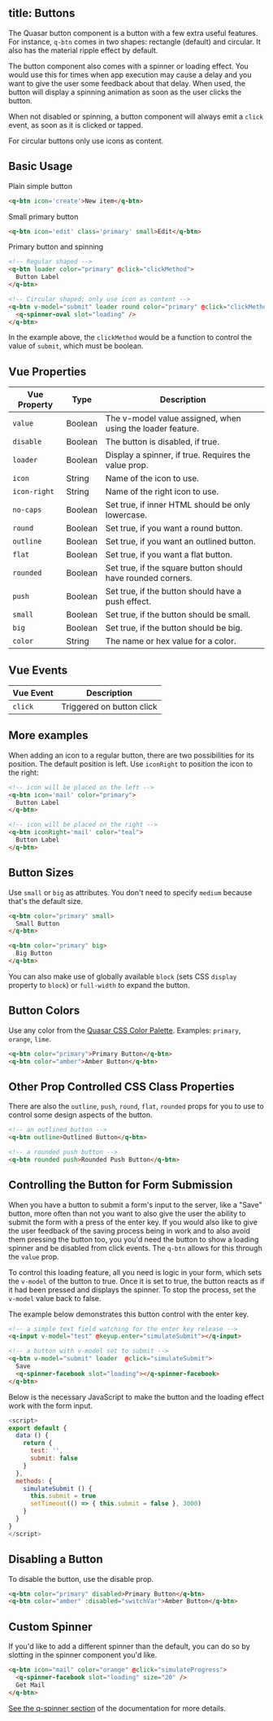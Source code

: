 title: Buttons
---
The Quasar button component is a button with a few extra useful features. For instance, `q-btn` comes in two shapes: rectangle (default) and circular. It also has the material ripple effect by default. 

The button component also comes with a spinner or loading effect. You would use this for times when app execution may cause a delay and you want to give the user some feedback about that delay. When used, the button will display a spinning animation as soon as the user clicks the button.

When not disabled or spinning, a button component will always emit a `click` event, as soon as it is clicked or tapped.

For circular buttons only use icons as content.

<input type="hidden" data-fullpage-demo="css/button">

## Basic Usage

Plain simple button

``` html
<q-btn icon='create'>New item</q-btn>
```

Small primary button

``` html
<q-btn icon='edit' class='primary' small>Edit</q-btn>

```

Primary button and spinning

```html
<!-- Regular shaped -->
<q-btn loader color="primary" @click="clickMethod">
  Button Label
</q-btn>

<!-- Circular shaped; only use icon as content -->
<q-btn v-model="submit" loader round color="primary" @click="clickMethod">
  <q-spinner-oval slot="loading" />
</q-btn>
```

In the example above, the `clickMethod` would be a function to control the value of `submit`, which must be boolean.

## Vue Properties
| Vue Property | Type    | Description                            |
| ---          | ---     | ---                                    |
| `value`      | Boolean | The v-model value assigned, when using the loader feature. |
| `disable`    | Boolean | The button is disabled, if true. |
| `loader`     | Boolean | Display a spinner, if true. Requires the value prop. |
| `icon`       | String  | Name of the icon to use. |
| `icon-right` | String  | Name of the right icon to use. |
| `no-caps`    | Boolean | Set true, if inner HTML should be only lowercase. |
| `round`      | Boolean | Set true, if you want a round button. |
| `outline`    | Boolean | Set true, if you want an outlined button. |
| `flat`       | Boolean | Set true, if you want a flat button. |
| `rounded`    | Boolean | Set true, if the square button should have rounded corners. |
| `push`       | Boolean | Set true, if the button should have a push effect. |
| `small`      | Boolean | Set true, if the button should be small. |
| `big`        | Boolean | Set true, if the button should be big. |
| `color`      | String  | The name or hex value for a color.

## Vue Events
| Vue Event | Description               |
| ---       | ---                       |
| `click`   | Triggered on button click |


## More examples

When adding an icon to a regular button, there are two possibilities for its position. The default position is left. Use `iconRight` to position the icon to the right:

``` html
<!-- icon will be placed on the left -->
<q-btn icon='mail' color="primary">
  Button Label
</q-btn>

<!-- icon will be placed on the right -->
<q-btn iconRight='mail' color="teal">
  Button Label
</q-btn>
```

## Button Sizes

Use `small` or `big` as attributes. You don't need to specify `medium` because that's the default size.

``` html
<q-btn color="primary" small>
  Small Button
</q-btn>

<q-btn color="primary" big>
  Big Button
</q-btn>
```
You can also make use of globally available `block` (sets CSS `display` property to `block`) or `full-width` to expand the button. 

## Button Colors
Use any color from the [Quasar CSS Color Palette](/api/css-color-palette.html). Examples: `primary`, `orange`, `lime`.

``` html
<q-btn color="primary">Primary Button</q-btn>
<q-btn color="amber">Amber Button</q-btn>
```

## Other Prop Controlled CSS Class Properties
There are also the `outline`, `push`, `round`, `flat`, `rounded` props for you to use to control some design aspects of the button. 

``` html
<!-- an outlined button -->
<q-btn outline>Outlined Button</q-btn>

<!-- a rounded push button -->
<q-btn rounded push>Rounded Push Button</q-btn>
```

## Controlling the Button for Form Submission
When you have a button to submit a form's input to the server, like a "Save" button, more often than not you want to also give the user the ability to submit the form with a press of the enter key. If you would also like to give the user feedback of the saving process being in work and to also avoid them pressing the button too, you you'd need the button to show a loading spinner and be disabled from click events. The `q-btn` allows for this through the `value` prop. 

To control this loading feature, all you need is logic in your form, which sets the `v-model` of the button to true. Once it is set to true, the button reacts as if it had been pressed and displays the spinner. To stop the process, set the `v-model` value back to false.

The example below demonstrates this button control with the enter key. 

```html
<!-- a simple text field watching for the enter key release -->
<q-input v-model="test" @keyup.enter="simulateSubmit"></q-input>

<!-- a button with v-model set to submit -->
<q-btn v-model="submit" loader  @click="simulateSubmit">
  Save
  <q-spinner-facebook slot="loading"></q-spinner-facebook>
</q-btn>
```
Below is the necessary JavaScript to make the button and the loading effect work with the form input. 

```js
<script>
export default {
  data () {
    return {
      test: '',
      submit: false
    }
  },
  methods: {
    simulateSubmit () {
      this.submit = true
      setTimeout(() => { this.submit = false }, 3000)
    }
  }
}
</script>
```

## Disabling a Button
To disable the button, use the disable prop.

``` html
<q-btn color="primary" disabled>Primary Button</q-btn>
<q-btn color="amber" :disabled="switchVar">Amber Button</q-btn>
```

## Custom Spinner

If you'd like to add a different spinner than the default, you can do so by slotting in the spinner component you'd like. 

```html
<q-btn icon="mail" color="orange" @click="simulateProgress">
  <q-spinner-facebook slot="loading" size="20" />
  Get Mail
</q-btn>
```

[See the q-spinner section](components/spinners.html) of the documentation for more details.
